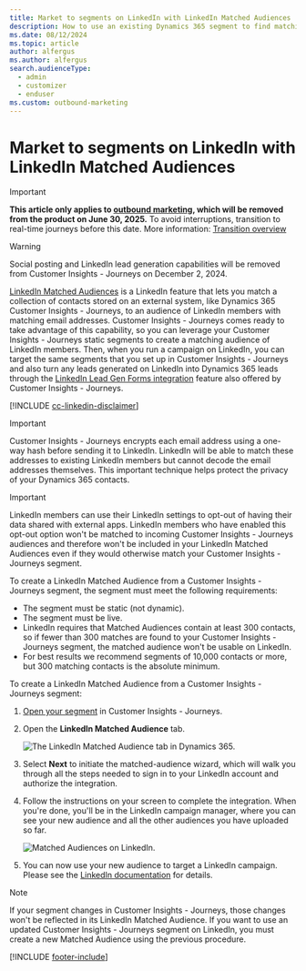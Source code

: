 ```yaml
---
title: Market to segments on LinkedIn with LinkedIn Matched Audiences
description: How to use an existing Dynamics 365 segment to find matching LinkedIn users and create a LinkedIn Matched Audience.
ms.date: 08/12/2024
ms.topic: article
author: alfergus
ms.author: alfergus
search.audienceType: 
  - admin
  - customizer
  - enduser
ms.custom: outbound-marketing
---
```


# Market to segments on LinkedIn with LinkedIn Matched Audiences

> [!IMPORTANT]
> **This article only applies to [outbound marketing](user-guide.md), which will be removed from the product on June 30, 2025.** To avoid interruptions, transition to real-time journeys before this date. More information: [Transition overview](transition-overview.md)

> [!WARNING]
> Social posting and LinkedIn lead generation capabilities will be removed from Customer Insights - Journeys on December 2, 2024.

[LinkedIn Matched Audiences](https://www.linkedin.com/help/lms/answer/86492/linkedin-matched-audiences-overview?lang=en) is a LinkedIn feature that lets you match a collection of contacts stored on an external system, like Dynamics 365 Customer Insights - Journeys, to an audience of LinkedIn members with matching email addresses. Customer Insights - Journeys comes ready to take advantage of this capability, so you can leverage your Customer Insights - Journeys static segments to create a matching audience of LinkedIn members. Then, when you run a campaign on LinkedIn, you can target the same segments that you set up in Customer Insights - Journeys and also turn any leads generated on LinkedIn into Dynamics 365 leads through the [LinkedIn Lead Gen Forms integration](linkedin-lead-gen-integration.md) feature also offered by Customer Insights - Journeys.

[!INCLUDE [cc-linkedin-disclaimer](./includes/cc-linkedin-disclaimer.md)]

> [!IMPORTANT]
> Customer Insights - Journeys encrypts each email address using a one-way hash before sending it to LinkedIn. LinkedIn will be able to match these addresses to existing LinkedIn members but cannot decode the email addresses themselves. This important technique helps protect the privacy of your Dynamics 365 contacts.

> [!IMPORTANT]
> LinkedIn members can use their LinkedIn settings to opt-out of having their data shared with external apps. LinkedIn members who have enabled this opt-out option won't be matched to incoming Customer Insights - Journeys audiences and therefore won't be included in your LinkedIn Matched Audiences even if they would otherwise match your Customer Insights - Journeys segment.

To create a LinkedIn Matched Audience from a Customer Insights - Journeys segment, the segment must meet the following requirements:

- The segment must be static (not dynamic).
- The segment must be live.
- LinkedIn requires that Matched Audiences contain at least 300 contacts, so if fewer than 300 matches are found to your Customer Insights - Journeys segment, the matched audience won't be usable on LinkedIn.
- For best results we recommend segments of 10,000 contacts or more, but 300 matching contacts is the absolute minimum.

To create a LinkedIn Matched Audience from a Customer Insights - Journeys segment:

1. [Open your segment](segmentation-lists-subscriptions.md) in Customer Insights - Journeys.

1. Open the **LinkedIn Matched Audience** tab.  

    ![The LinkedIn Matched Audience tab in Dynamics 365.](media/linkedin-segment.png "The LinkedIn Matched Audience tab in Dynamics 365")

1. Select **Next** to initiate the matched-audience wizard, which will walk you through all the steps needed to sign in to your LinkedIn account and authorize the integration.

1. Follow the instructions on your screen to complete the integration. When you're done, you'll be in the LinkedIn campaign manager, where you can see your new audience and all the other audiences  you have uploaded so far.  

    ![Matched Audiences on LinkedIn.](media/linkedin-matched-audiences.png "Matched Audiences on LinkedIn")

1. You can now use your new audience to target a LinkedIn campaign. Please see the [LinkedIn documentation](https://www.linkedin.com/help/lms) for details.

> [!NOTE]
> If your segment changes in Customer Insights - Journeys, those changes won't be reflected in its LinkedIn Matched Audience. If you want to use an updated Customer Insights - Journeys segment on LinkedIn, you must create a new Matched Audience using the previous procedure.

[!INCLUDE [footer-include](./includes/footer-banner.md)]
